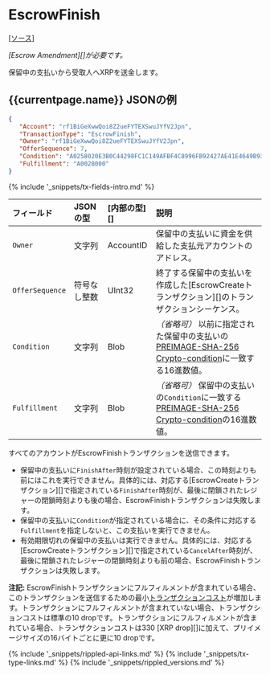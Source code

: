 # EscrowFinish

[[ソース]<br>](https://github.com/ripple/rippled/blob/master/src/ripple/app/tx/impl/Escrow.cpp "Source")

_[Escrow Amendment][]が必要です。_

保留中の支払いから受取人へXRPを送金します。

## {{currentpage.name}} JSONの例

```json
{
   "Account": "rf1BiGeXwwQoi8Z2ueFYTEXSwuJYfV2Jpn",
   "TransactionType": "EscrowFinish",
   "Owner": "rf1BiGeXwwQoi8Z2ueFYTEXSwuJYfV2Jpn",
   "OfferSequence": 7,
   "Condition": "A0258020E3B0C44298FC1C149AFBF4C8996FB92427AE41E4649B934CA495991B7852B855810100",
   "Fulfillment": "A0028000"
}
```

{% include '_snippets/tx-fields-intro.md' %}
<!--{# fix md highlighting_ #}-->


| フィールド           | JSONの型        | [内部の型][] | 説明         |
|:----------------|:-----------------|:------------------|:--------------------|
| `Owner`         | 文字列           | AccountID         | 保留中の支払いに資金を供給した支払元アカウントのアドレス。 |
| `OfferSequence` | 符号なし整数 | UInt32            | 終了する保留中の支払いを作成した[EscrowCreateトランザクション][]のトランザクションシーケンス。 |
| `Condition`     | 文字列           | Blob              | _（省略可）_ 以前に指定された保留中の支払いの[PREIMAGE-SHA-256 Crypto-condition](https://tools.ietf.org/html/draft-thomas-crypto-conditions-02#section-8.1)に一致する16進数値。 |
| `Fulfillment`   | 文字列           | Blob              | _（省略可）_ 保留中の支払いの`Condition`に一致する[PREIMAGE-SHA-256 Crypto-condition](https://tools.ietf.org/html/draft-thomas-crypto-conditions-02#section-8.1.4)の16進数値。 |

すべてのアカウントがEscrowFinishトランザクションを送信できます。

- 保留中の支払いに`FinishAfter`時刻が設定されている場合、この時刻よりも前にはこれを実行できません。具体的には、対応する[EscrowCreateトランザクション][]で指定されている`FinishAfter`時刻が、最後に閉鎖されたレジャーの閉鎖時刻よりも後の場合、EscrowFinishトランザクションは失敗します。
- 保留中の支払いに`Condition`が指定されている場合に、その条件に対応する`Fulfillment`を指定しないと、この支払いを実行できません。
- 有効期限切れの保留中の支払いは実行できません。具体的には、対応する[EscrowCreateトランザクション][]で指定されている`CancelAfter`時刻が、最後に閉鎖されたレジャーの閉鎖時刻よりも前の場合、EscrowFinishトランザクションは失敗します。

**注記:** EscrowFinishトランザクションにフルフィルメントが含まれている場合、このトランザクションを送信するための最小[トランザクションコスト](transaction-cost.html)が増加します。トランザクションにフルフィルメントが含まれていない場合、トランザクションコストは標準の10 dropです。トランザクションにフルフィルメントが含まれている場合、トランザクションコストは330 [XRP drop][]に加えて、プリイメージサイズの16バイトごとに更に10 dropです。

<!--{# common link defs #}-->
{% include '_snippets/rippled-api-links.md' %}
{% include '_snippets/tx-type-links.md' %}
{% include '_snippets/rippled_versions.md' %}
